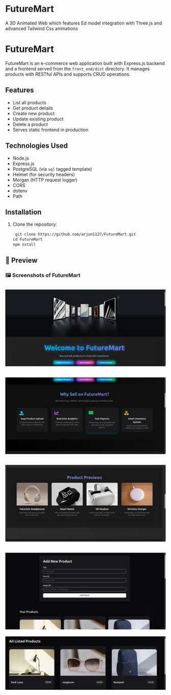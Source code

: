 # FutureMart
A 3D Animated Web which features Ed model integration with Three.js and advanced Tailwind Css animations  


# FutureMart

FutureMart is an e-commerce web application built with Express.js backend and a frontend served from the `front_end/dist` directory. It manages products with RESTful APIs and supports CRUD operations.

## Features

- List all products
- Get product details
- Create new product
- Update existing product
- Delete a product
- Serves static frontend in production

## Technologies Used

- Node.js
- Express.js
- PostgreSQL (via `sql` tagged template)
- Helmet (for security headers)
- Morgan (HTTP request logger)
- CORS
- dotenv
- Path

## Installation

1. Clone the repository:
   ```
    git clone https://github.com/arjun1127/FutureMart.git
   cd FutureMart
   npm nstall
   ```
   
## 📸 Preview

### 🖼️ Screenshots of FutureMart

![Screenshot 1](Preview/Screenshot%20from%202025-05-18%2007-42-31.png)
----------------------------------------------------------------------
![Screenshot 2](Preview/Screenshot%20from%202025-05-18%2007-43-54.png)
---------------------------------------------------------------------
![Screenshot 3](Preview/Screenshot%20from%202025-05-18%2007-44-14.png)
---------------------------------------------------------------------
![Screenshot 4](Preview/Screenshot%20from%202025-05-18%2007-44-36.png)
---------------------------------------------------------------------
![Screenshot 5](Preview/Screenshot%20from%202025-05-18%2007-45-05.png)


